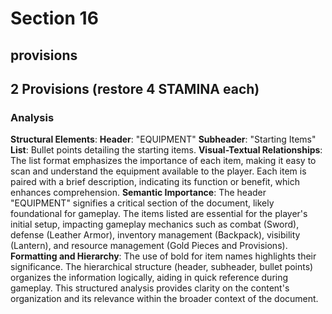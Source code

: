 # Section 16

## provisions

**2 Provisions** (restore 4 STAMINA each)
---
### Analysis
**Structural Elements**:
**Header**: "EQUIPMENT"
**Subheader**: "Starting Items"
**List**: Bullet points detailing the starting items.
**Visual-Textual Relationships**:
The list format emphasizes the importance of each item, making it easy to scan and understand the equipment available to the player.
Each item is paired with a brief description, indicating its function or benefit, which enhances comprehension.
**Semantic Importance**:
The header "EQUIPMENT" signifies a critical section of the document, likely foundational for gameplay.
The items listed are essential for the player's initial setup, impacting gameplay mechanics such as combat (Sword), defense (Leather Armor), inventory management (Backpack), visibility (Lantern), and resource management (Gold Pieces and Provisions).
**Formatting and Hierarchy**:
The use of bold for item names highlights their significance.
The hierarchical structure (header, subheader, bullet points) organizes the information logically, aiding in quick reference during gameplay.
This structured analysis provides clarity on the content's organization and its relevance within the broader context of the document.